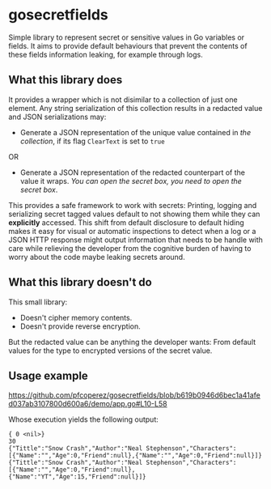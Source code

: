 # gosecretfields
Simple library to represent secret or sensitive values in Go variables or fields.
It aims to provide default behaviours that prevent the contents of these fields information leaking, for example through logs.

## What this library does

It provides a wrapper which is not disimilar to a collection of just one element. Any string serialization of this collection results in a redacted value and JSON serializations may:

- Generate a JSON representation of the unique value contained in _the collection_, if its flag `ClearText` is set to `true` 

OR

- Generate a JSON representation of the redacted counterpart of the value it wraps.
_You can open the secret box, you need to open the secret box_.

This provides a safe framework to work with secrets: Printing, logging and serializing secret tagged values default to not showing them while they can **explicitly** accessed.
This shift from default disclosure to default hiding makes it easy for visual or automatic inspections to detect when a log or a JSON HTTP response might output information that needs to be handle with care while relieving the developer from the cognitive burden of having to worry about the code maybe leaking secrets around.

## What this library doesn't do

This small library:

- Doesn't cipher memory contents.
- Doesn't provide reverse encryption.

But the redacted value can be anything the developer wants: From default values for the type to encrypted versions of the secret value.

## Usage example

https://github.com/pfcoperez/gosecretfields/blob/b619b0946d6bec1a41afed037ab3107800d600a6/demo/app.go#L10-L58

Whose execution yields the following output:

```
{ 0 <nil>}
30
{"Tittle":"Snow Crash","Author":"Neal Stephenson","Characters":[{"Name":"","Age":0,"Friend":null},{"Name":"","Age":0,"Friend":null}]}
{"Tittle":"Snow Crash","Author":"Neal Stephenson","Characters":[{"Name":"","Age":0,"Friend":null},{"Name":"YT","Age":15,"Friend":null}]}
```
